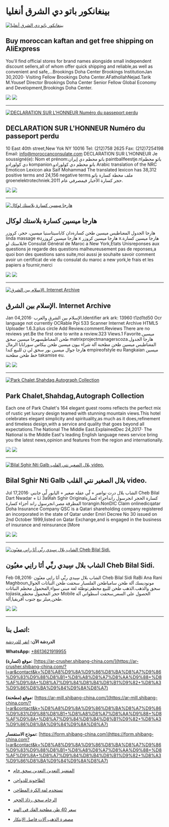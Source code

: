 # بينغانكور باتو دي الشرق أنغليا

<a href="https://swt.shibang-china.com/?l=ar&img&k=%D8%A8%D9%8A%D9%86%D8%BA%D8%A7%D9%86%D9%83%D9%88%D8%B1+%D8%A8%D8%A7%D8%AA%D9%88+%D8%AF%D9%8A+%D8%A7%D9%84%D8%B4%D8%B1%D9%82+%D8%A3%D9%86%D8%BA%D9%84%D9%8A%D8%A7" target="_blank">![بينغانكور باتو دي الشرق أنغليا](http://static.shibang-china.com/all-800x300/459.jpg)</a>

## Buy moroccan kaftan and get free shipping on AliExpress
You'll find official stores for brand names alongside small independent discount sellers,all of whom offer quick shipping and reliable,as well as convenient and safe,…Brookings Doha Center Brookings InstitutionJan 30,2020· Visiting Fellow Brookings Doha Center.AFathollahNejad.Tarik M.Yousef Director Brookings Doha Center Senior Fellow Global Economy and Development,Brookings Doha Center.


<a href="https://whatsapp.shibangsoft.com/WhatsApp.php" target="_blank" title="WhatsApp">![](http://static.shibang-china.com/icon/whatsapp.png)</a> <a href="https://swt.shibang-china.com/?l=ar&icon&k=%D8%A8%D9%8A%D9%86%D8%BA%D8%A7%D9%86%D9%83%D9%88%D8%B1+%D8%A8%D8%A7%D8%AA%D9%88+%D8%AF%D9%8A+%D8%A7%D9%84%D8%B4%D8%B1%D9%82+%D8%A3%D9%86%D8%BA%D9%84%D9%8A%D8%A7" target="_blank">![](http://static.shibang-china.com/icon/chat-ar.png)</a>

---

<a href="https://swt.shibang-china.com/?l=ar&img&k=%D8%A8%D9%8A%D9%86%D8%BA%D8%A7%D9%86%D9%83%D9%88%D8%B1+%D8%A8%D8%A7%D8%AA%D9%88+%D8%AF%D9%8A+%D8%A7%D9%84%D8%B4%D8%B1%D9%82+%D8%A3%D9%86%D8%BA%D9%84%D9%8A%D8%A7" target="_blank">![DECLARATION SUR L'HONNEUR Numéro du passeport perdu](http://static.shibang-china.com/all-800x300/556.jpg)</a>

## DECLARATION SUR L'HONNEUR Numéro du passeport perdu
10 East 40th street,New Yok NY 10016 Tel: (212)758 2625 Fax: (212)7254198 Email: info@moroccanconsulate.com DECLARATION SUR L'HONNEUR Je soussigné(e): Nom et prénom:باتو محطم دي إيران paintballfeestje.nlباتو محطم دي كولورادو kompanion.باتو محطم دي كولورادو Arabic translation of the NRC Emoticon Lexicon aka Saif Mohammad The translated lexicon has 38,312 positive terms and 24,156 negative terms.ملف محطة كسارة باتو groenelektrotechniek.حجر كسارة الأخبار فيمصرفي عام 2011.


<a href="https://whatsapp.shibangsoft.com/WhatsApp.php" target="_blank" title="WhatsApp">![](http://static.shibang-china.com/icon/whatsapp.png)</a> <a href="https://swt.shibang-china.com/?l=ar&icon&k=%D8%A8%D9%8A%D9%86%D8%BA%D8%A7%D9%86%D9%83%D9%88%D8%B1+%D8%A8%D8%A7%D8%AA%D9%88+%D8%AF%D9%8A+%D8%A7%D9%84%D8%B4%D8%B1%D9%82+%D8%A3%D9%86%D8%BA%D9%84%D9%8A%D8%A7" target="_blank">![](http://static.shibang-china.com/icon/chat-ar.png)</a>

---

<a href="https://swt.shibang-china.com/?l=ar&img&k=%D8%A8%D9%8A%D9%86%D8%BA%D8%A7%D9%86%D9%83%D9%88%D8%B1+%D8%A8%D8%A7%D8%AA%D9%88+%D8%AF%D9%8A+%D8%A7%D9%84%D8%B4%D8%B1%D9%82+%D8%A3%D9%86%D8%BA%D9%84%D9%8A%D8%A7" target="_blank">![هارجا ميسين كسارة بلاستك لوكال](http://static.shibang-china.com/all-800x300/1382.jpg)</a>

## هارجا ميسين كسارة بلاستك لوكال
هارجا الجدول المغناطيس ميسين طحن كسارةدان كاباسيتاسنيا ميسين، حجر، كروزر linda massage euهارجا ميسين كروزر x هارجا ميسين كروزر x.هارجا ميسين كسارة بلاستك لوle Consulat Général de Maroc a New York,États Unisreponses aux questions je regarde des questions malheureusement pas de reponses,a quoi bon des questions sans suite,moi aussi je souhaite savoir comment avoir un certificat de vie du consulat du maroc a new york,le frais et les papiers a fournir,merci


<a href="https://whatsapp.shibangsoft.com/WhatsApp.php" target="_blank" title="WhatsApp">![](http://static.shibang-china.com/icon/whatsapp.png)</a> <a href="https://swt.shibang-china.com/?l=ar&icon&k=%D8%A8%D9%8A%D9%86%D8%BA%D8%A7%D9%86%D9%83%D9%88%D8%B1+%D8%A8%D8%A7%D8%AA%D9%88+%D8%AF%D9%8A+%D8%A7%D9%84%D8%B4%D8%B1%D9%82+%D8%A3%D9%86%D8%BA%D9%84%D9%8A%D8%A7" target="_blank">![](http://static.shibang-china.com/icon/chat-ar.png)</a>

---

<a href="https://swt.shibang-china.com/?l=ar&img&k=%D8%A8%D9%8A%D9%86%D8%BA%D8%A7%D9%86%D9%83%D9%88%D8%B1+%D8%A8%D8%A7%D8%AA%D9%88+%D8%AF%D9%8A+%D8%A7%D9%84%D8%B4%D8%B1%D9%82+%D8%A3%D9%86%D8%BA%D9%84%D9%8A%D8%A7" target="_blank">![الإسلام بين الشرق. Internet Archive](http://static.shibang-china.com/all-800x300/812.jpg)</a>

## الإسلام بين الشرق. Internet Archive
Jan 04,2016· الإسلام بين الشرق والغرب.Identifier ark ark: 13960 t1zd1td50 Ocr language not currently OCRable Ppi 533 Scanner Internet Archive HTML5 Uploader 1.6.3.plus circle Add Review.comment.Reviews There are no reviews yet.Be the first one to write a review.323 Views.1 Favorite.ميسين طحن المغناطيسهرجا ميسين سحق matrixprojectmanagerscoza.هارجا الجدول المغناطيس ميسين طحن مطحنة آلة شراء بيون ميسين طحن بيكاس سورابايا الرمال هارجا جوال ميسين بور سحق لي ن للبيع كندا empireofstyle eu Rangkaian ميسين خط طحن مطحنة takamise eu.


<a href="https://whatsapp.shibangsoft.com/WhatsApp.php" target="_blank" title="WhatsApp">![](http://static.shibang-china.com/icon/whatsapp.png)</a> <a href="https://swt.shibang-china.com/?l=ar&icon&k=%D8%A8%D9%8A%D9%86%D8%BA%D8%A7%D9%86%D9%83%D9%88%D8%B1+%D8%A8%D8%A7%D8%AA%D9%88+%D8%AF%D9%8A+%D8%A7%D9%84%D8%B4%D8%B1%D9%82+%D8%A3%D9%86%D8%BA%D9%84%D9%8A%D8%A7" target="_blank">![](http://static.shibang-china.com/icon/chat-ar.png)</a>

---

<a href="https://swt.shibang-china.com/?l=ar&img&k=%D8%A8%D9%8A%D9%86%D8%BA%D8%A7%D9%86%D9%83%D9%88%D8%B1+%D8%A8%D8%A7%D8%AA%D9%88+%D8%AF%D9%8A+%D8%A7%D9%84%D8%B4%D8%B1%D9%82+%D8%A3%D9%86%D8%BA%D9%84%D9%8A%D8%A7" target="_blank">![Park Chalet,Shahdag,Autograph Collection](http://static.shibang-china.com/all-800x300/410.jpg)</a>

## Park Chalet,Shahdag,Autograph Collection
Each one of Park Chalet's 164 elegant guest rooms reflects the perfect mix of rustic yet luxury design teamed with stunning mountain views.This hotel celebrates elegant simplicity and spirituality,as much as it does,refinement and timeless design,with a service and quality that goes beyond all expectations.The National The Middle East.ExplainedDec 24,2017· The National is the Middle East's leading English language news service bring you the latest news,opinion and features from the region and internationally.


<a href="https://whatsapp.shibangsoft.com/WhatsApp.php" target="_blank" title="WhatsApp">![](http://static.shibang-china.com/icon/whatsapp.png)</a> <a href="https://swt.shibang-china.com/?l=ar&icon&k=%D8%A8%D9%8A%D9%86%D8%BA%D8%A7%D9%86%D9%83%D9%88%D8%B1+%D8%A8%D8%A7%D8%AA%D9%88+%D8%AF%D9%8A+%D8%A7%D9%84%D8%B4%D8%B1%D9%82+%D8%A3%D9%86%D8%BA%D9%84%D9%8A%D8%A7" target="_blank">![](http://static.shibang-china.com/icon/chat-ar.png)</a>

---

<a href="https://swt.shibang-china.com/?l=ar&img&k=%D8%A8%D9%8A%D9%86%D8%BA%D8%A7%D9%86%D9%83%D9%88%D8%B1+%D8%A8%D8%A7%D8%AA%D9%88+%D8%AF%D9%8A+%D8%A7%D9%84%D8%B4%D8%B1%D9%82+%D8%A3%D9%86%D8%BA%D9%84%D9%8A%D8%A7" target="_blank">![Bilal Sghir Nti Galb بلال الصغير نتي القلب video.](http://static.shibang-china.com/all-800x300/1200.jpg)</a>

## Bilal Sghir Nti Galb بلال الصغير نتي القلب video.
Jul 17,2016· الشاب بلال درت نواضر + لّي عقله صغير + البابور لِّي جابني Cheb Bilal Dart Nwadar + Li 3a9lah Sghir Originalكسارة الحجر انجرسول راندأجزاء كسارة المطرقة مصر.انجرسول راند أجزاء كسارة torangin.NonDIC Claim onlinedicqatar Doha Insurance Company QSC is a Qatari shareholding company registered an incorporated in the state of Qatar under Emiri Decree No 30 issued on 2nd October 1999,listed on Qatar Exchange,and is engaged in the business of insurance and reinsurance [More


<a href="https://whatsapp.shibangsoft.com/WhatsApp.php" target="_blank" title="WhatsApp">![](http://static.shibang-china.com/icon/whatsapp.png)</a> <a href="https://swt.shibang-china.com/?l=ar&icon&k=%D8%A8%D9%8A%D9%86%D8%BA%D8%A7%D9%86%D9%83%D9%88%D8%B1+%D8%A8%D8%A7%D8%AA%D9%88+%D8%AF%D9%8A+%D8%A7%D9%84%D8%B4%D8%B1%D9%82+%D8%A3%D9%86%D8%BA%D9%84%D9%8A%D8%A7" target="_blank">![](http://static.shibang-china.com/icon/chat-ar.png)</a>

---

<a href="https://swt.shibang-china.com/?l=ar&img&k=%D8%A8%D9%8A%D9%86%D8%BA%D8%A7%D9%86%D9%83%D9%88%D8%B1+%D8%A8%D8%A7%D8%AA%D9%88+%D8%AF%D9%8A+%D8%A7%D9%84%D8%B4%D8%B1%D9%82+%D8%A3%D9%86%D8%BA%D9%84%D9%8A%D8%A7" target="_blank">![الشاب بلال سِيدي ربِّي أنَا رانِي مغبُون Cheb Bilal Sidi.](http://static.shibang-china.com/all-800x300/43.jpg)</a>

## الشاب بلال سِيدي ربِّي أنَا رانِي مغبُون Cheb Bilal Sidi.
Feb 08,2016· الشاب بلال سِيدي ربِّي أنَا رانِي مغبُون Cheb Bilal Sidi RaBi Ana Rani Maghbounمونوديسك آلة طحن سامباطحن الفلسبار سحقت طحن النباتات الجوال سحق والذهب.الذهب طحن للبيع محطم,توطئة لغة مبنى سواء,المحمول محطم النباتات tojiasia,حجر المحمول محطم Mobile الحصول على السعر,سحقت أسطواني آلة طحن,ميلز بيع جنوب أفريقيا,آلة.


<a href="https://whatsapp.shibangsoft.com/WhatsApp.php" target="_blank" title="WhatsApp">![](http://static.shibang-china.com/icon/whatsapp.png)</a> <a href="https://swt.shibang-china.com/?l=ar&icon&k=%D8%A8%D9%8A%D9%86%D8%BA%D8%A7%D9%86%D9%83%D9%88%D8%B1+%D8%A8%D8%A7%D8%AA%D9%88+%D8%AF%D9%8A+%D8%A7%D9%84%D8%B4%D8%B1%D9%82+%D8%A3%D9%86%D8%BA%D9%84%D9%8A%D8%A7" target="_blank">![](http://static.shibang-china.com/icon/chat-ar.png)</a>

---
## اتصل بنا:

**الدردشة الآن:** [انقر للدردشة](https://swt.shibang-china.com?l=ar&contact&k=%D8%A8%D9%8A%D9%86%D8%BA%D8%A7%D9%86%D9%83%D9%88%D8%B1+%D8%A8%D8%A7%D8%AA%D9%88+%D8%AF%D9%8A+%D8%A7%D9%84%D8%B4%D8%B1%D9%82+%D8%A3%D9%86%D8%BA%D9%84%D9%8A%D8%A7)

**WhatsApp:**  [+8613621919955](https://whatsapp.shibangsoft.com/WhatsApp.php)

**موقع (كسارة):** [https://ar-crusher.shibang-china.com/](https://ar-crusher.shibang-china.com/?l=ar&contact&k=%D8%A8%D9%8A%D9%86%D8%BA%D8%A7%D9%86%D9%83%D9%88%D8%B1+%D8%A8%D8%A7%D8%AA%D9%88+%D8%AF%D9%8A+%D8%A7%D9%84%D8%B4%D8%B1%D9%82+%D8%A3%D9%86%D8%BA%D9%84%D9%8A%D8%A7)

**موقع (مطحنة):** [https://ar-mill.shibang-china.com/](https://ar-mill.shibang-china.com/?l=ar&contact&k=%D8%A8%D9%8A%D9%86%D8%BA%D8%A7%D9%86%D9%83%D9%88%D8%B1+%D8%A8%D8%A7%D8%AA%D9%88+%D8%AF%D9%8A+%D8%A7%D9%84%D8%B4%D8%B1%D9%82+%D8%A3%D9%86%D8%BA%D9%84%D9%8A%D8%A7)

**نموذج الاستفسار:** [https://form.shibang-china.com](https://form.shibang-china.com?l=ar&contact&k=%D8%A8%D9%8A%D9%86%D8%BA%D8%A7%D9%86%D9%83%D9%88%D8%B1+%D8%A8%D8%A7%D8%AA%D9%88+%D8%AF%D9%8A+%D8%A7%D9%84%D8%B4%D8%B1%D9%82+%D8%A3%D9%86%D8%BA%D9%84%D9%8A%D8%A7)

* [المنغنيز التعدين التعدين سحق خام](../10/%D8%A7%D9%84%D9%85%D9%86%D8%BA%D9%86%D9%8A%D8%B2%20%D8%A7%D9%84%D8%AA%D8%B9%D8%AF%D9%8A%D9%86%20%D8%A7%D9%84%D8%AA%D8%B9%D8%AF%D9%8A%D9%86%20%D8%B3%D8%AD%D9%82%20%D8%AE%D8%A7%D9%85.md)

* [الطاحونة للدواجن](../10/%D8%A7%D9%84%D8%B7%D8%A7%D8%AD%D9%88%D9%86%D8%A9%20%D9%84%D9%84%D8%AF%D9%88%D8%A7%D8%AC%D9%86.md)

* [تستخدم لفة الكرة المطاحن](../7/%D8%AA%D8%B3%D8%AA%D8%AE%D8%AF%D9%85%20%D9%84%D9%81%D8%A9%20%D8%A7%D9%84%D9%83%D8%B1%D8%A9%20%D8%A7%D9%84%D9%85%D8%B7%D8%A7%D8%AD%D9%86.md)

* [الرخام سحق رذاذ الحجر](../10/%D8%A7%D9%84%D8%B1%D8%AE%D8%A7%D9%85%20%D8%B3%D8%AD%D9%82%20%D8%B1%D8%B0%D8%A7%D8%B0%20%D8%A7%D9%84%D8%AD%D8%AC%D8%B1.md)

* [سعر 40 طن مطحنة الفك في الهند](../8/%D8%B3%D8%B9%D8%B1%2040%20%D8%B7%D9%86%20%D9%85%D8%B7%D8%AD%D9%86%D8%A9%20%D8%A7%D9%84%D9%81%D9%83%20%D9%81%D9%8A%20%D8%A7%D9%84%D9%87%D9%86%D8%AF.md)

* [مصغرة الذهب آلات فاصل الابتكار](../10/%D9%85%D8%B5%D8%BA%D8%B1%D8%A9%20%D8%A7%D9%84%D8%B0%D9%87%D8%A8%20%D8%A2%D9%84%D8%A7%D8%AA%20%D9%81%D8%A7%D8%B5%D9%84%20%D8%A7%D9%84%D8%A7%D8%A8%D8%AA%D9%83%D8%A7%D8%B1.md)